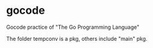 # gocode
Gocode practice of "The Go Programming Language"

The folder tempconv is a pkg, others include "main" pkg.
